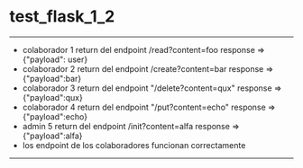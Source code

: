 # test_flask_1_2
---

- colaborador 1 return del endpoint /read?content=foo response => {"payload": user}
- colaborador 2 return del endpoint /create?content=bar response => {"payload":bar}
- colaborador 3 return del endpoint "/delete?content=qux" response => {"payload":qux}
- colaborador 4 return del endpoint "/put?content=echo" response => {"payload":echo}
- admin 5       return del endpoint /init?content=alfa response => {"payload":alfa} 
- los endpoint de los colaboradores funcionan correctamente
---
